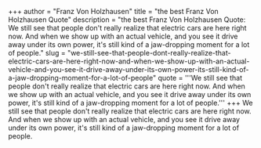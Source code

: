 +++
author = "Franz Von Holzhausen"
title = "the best Franz Von Holzhausen Quote"
description = "the best Franz Von Holzhausen Quote: We still see that people don't really realize that electric cars are here right now. And when we show up with an actual vehicle, and you see it drive away under its own power, it's still kind of a jaw-dropping moment for a lot of people."
slug = "we-still-see-that-people-dont-really-realize-that-electric-cars-are-here-right-now-and-when-we-show-up-with-an-actual-vehicle-and-you-see-it-drive-away-under-its-own-power-its-still-kind-of-a-jaw-dropping-moment-for-a-lot-of-people"
quote = '''We still see that people don't really realize that electric cars are here right now. And when we show up with an actual vehicle, and you see it drive away under its own power, it's still kind of a jaw-dropping moment for a lot of people.'''
+++
We still see that people don't really realize that electric cars are here right now. And when we show up with an actual vehicle, and you see it drive away under its own power, it's still kind of a jaw-dropping moment for a lot of people.
